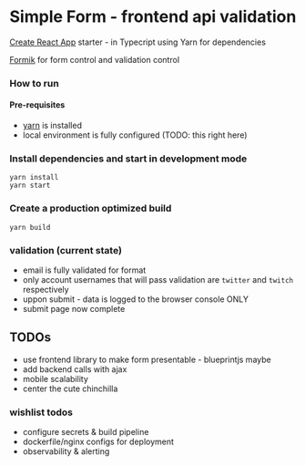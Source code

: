# Simple Form - frontend api validation

[Create React App](https://create-react-app.dev/) starter - in Typecript using Yarn for dependencies

[Formik](https://formik.org/) for form control and validation control

### How to run

#### Pre-requisites

- [yarn](https://yarnpkg.com/getting-started) is installed
- local environment is fully configured (TODO: this right here)

### Install dependencies and start in development mode

```
yarn install
yarn start
```

### Create a production optimized build

```
yarn build
```

### validation (current state)

- email is fully validated for format
- only account usernames that will pass validation are `twitter` and `twitch` respectively
- uppon submit - data is logged to the browser console ONLY
- submit page now complete

## TODOs

- use frontend library to make form presentable - blueprintjs maybe
- add backend calls with ajax
- mobile scalability
- center the cute chinchilla

### wishlist todos

- configure secrets & build pipeline
- dockerfile/nginx configs for deployment
- observability & alerting
